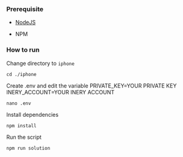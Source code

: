 ### Prerequisite

- [NodeJS](https://nodejs.org/en/)

- NPM



### How to run

Change directory to ```iphone```

```shell
cd ./iphone
```

Create .env and edit the variable
PRIVATE_KEY=YOUR PRIVATE KEY
INERY_ACCOUNT=YOUR INERY ACCOUNT

```shell
nano .env
```

Install dependencies

```shell
npm install
```

Run the script

```
npm run solution
```
